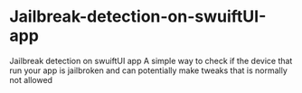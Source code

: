 # Jailbreak-detection-on-swuiftUI-app
Jailbreak detection on swuiftUI app
A simple way to check if the device that run your app is jailbroken and can potentially make tweaks that is normally not allowed 
